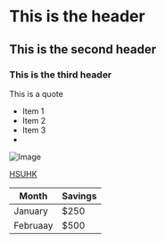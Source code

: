 # This is the header
## This is the second header
### This is the third header

This is a quote

- Item 1
- Item 2
- Item 3
- 
![Image](https://upload.wikimedia.org/wikipedia/en/thumb/1/11/HSUHK_logo.svg/1024px-HSUHK_logo.svg.png)

[HSUHK](https://www.hsu.edu.hk/en/)

|Month | Savings|
|----- | ------ |
|January| $250  |
|Februaay|$500  |
